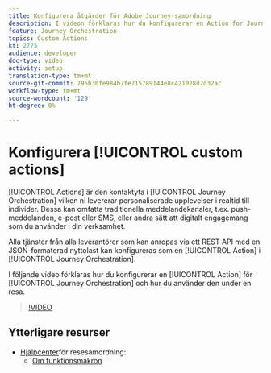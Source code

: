 ```yaml
---
title: Konfigurera åtgärder för Adobe Journey-samordning
description: I videon förklaras hur du konfigurerar en Action for Journey Orchestration och hur du använder den under en resa.
feature: Journey Orchestration
topics: Custom Actions
kt: 2775
audience: developer
doc-type: video
activity: setup
translation-type: tm+mt
source-git-commit: 795b30fe984b7fe715789144e8c421028d7d32ac
workflow-type: tm+mt
source-wordcount: '129'
ht-degree: 0%

---
```



# Konfigurera [!UICONTROL custom actions]

[!UICONTROL Actions] är den kontaktyta i [!UICONTROL Journey Orchestration] vilken ni levererar personaliserade upplevelser i realtid till individer. Dessa kan omfatta traditionella meddelandekanaler, t.ex. push-meddelanden, e-post eller SMS, eller andra sätt att digitalt engagemang som du använder i din verksamhet.

Alla tjänster från alla leverantörer som kan anropas via ett REST API med en JSON-formaterad nyttolast kan konfigureras som en [!UICONTROL Action] i [!UICONTROL Journey Orchestration].

I följande video förklaras hur du konfigurerar en [!UICONTROL Action] för [!UICONTROL Journey Orchestration] och hur du använder den under en resa.

>[!VIDEO](https://video.tv.adobe.com/v/29638?quality=12)

## Ytterligare resurser

* [Hjälpcenter](https://docs.adobe.com/content/help/en/journeys/using/journey-orchestration-home.html)för resesamordning:
   * [Om funktionsmakron](https://docs.adobe.com/content/help/en/journeys/using/action-journeys/action.html)
